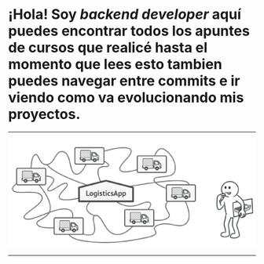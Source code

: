 
  # ¡Hola! Soy ***backend developer*** aquí puedes encontrar todos los apuntes de cursos que realicé hasta el momento que lees esto tambien puedes navegar entre commits e ir viendo como va evolucionando mis proyectos.
  ---
 
<!--
**alejandrozeb/alejandrozeb** is a ✨ _special_ ✨ repository because its `README.md` (this file) appears on your GitHub profile.

Here are some ideas to get you started:
-->

  ![alt text](./img/factory.png)
  
  
  ---

  <!-- skills -->
  <!-- Estas son la herramientas con las que estoy familiarizado:
    
#### * Lenguajes de programación: SQL, Php, Javascript y python.
#### * Frameworks back-end: Codeigniter, Express y Laravel.
#### * Motores de bd: Mysql, Oracle y Sqlserver.
#### * ORM's: MongoDb, Sequelize y Eloquent.
#### * Frameworks front-end: React.
#### * Frameworks Css: Materialize, Materializeio, Boostrap3 y Boostrap4 (ademas de algunos motores de plantillas propios de los frameworks).  

##### Si alguna vez tuve el gusto de ¡enseñarte! el repositorio de la clase esta resaltado si no puedes buscar en la parte de repositories te puedo asegurar que lo encontraras facilmente ya que tendra un nombre bastante claro.

  *Además, me gusta bastante la arquitectura de software voy implementando diferentes arquitecturas  
  en proyectos que pienso que pueden aportar a la sociedad  
  por ahora estoy trabajando en:
  Arquitectura n capas con algunas capas transversales en Asistente de Ansiedad Estres y Depresion.* -->
     

    